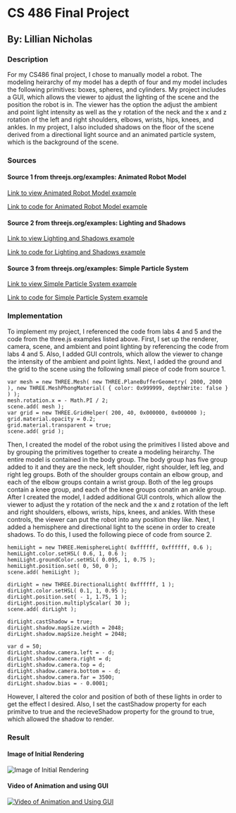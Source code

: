 # CS 486 Final Project
## By: Lillian Nicholas

### Description
For my CS486 final project, I chose to manually model a robot. The modeling heirarchy of my model has a depth of four and my model includes the following primitives: boxes, spheres, and cylinders. My project includes a GUI, which allows the viewer to ajdust the lighting of the scene and the position the robot is in. The viewer has the option the adjust the ambient and point light intensity as well as the y rotation of the neck and the x and z rotation of the left and right shoulders, elbows, wrists, hips, knees, and ankles. In my project, I also included shadows on the floor of the scene derived from a directional light source and an animated particle system, which is the background of the scene.

### Sources
#### Source 1 from threejs.org/examples: Animated Robot Model
[Link to view Animated Robot Model example](https://threejs.org/examples/#webgl_animation_skinning_morph)

[Link to code for Animated Robot Model example](https://github.com/mrdoob/three.js/blob/master/examples/webgl_animation_skinning_morph.html)

#### Source 2 from threejs.org/examples: Lighting and Shadows
[Link to view Lighting and Shadows example ](https://threejs.org/examples/#webgl_lights_hemisphere)

[Link to code for Lighting and Shadows example](https://github.com/mrdoob/three.js/blob/master/examples/webgl_lights_hemisphere.html)

#### Source 3 from threejs.org/examples: Simple Particle System
[Link to view Simple Particle System example](https://threejs.org/examples/?q=par#webgl_buffergeometry_custom_attributes_particles)

[Link to code for Simple Particle System example](https://github.com/mrdoob/three.js/blob/master/examples/webgl_buffergeometry_custom_attributes_particles.html)

### Implementation
To implement my project, I referenced the code from labs 4 and 5 and the code from the three.js examples listed above. First, I set up the renderer, camera, scene, and ambient and point lighting by referencing the code from labs 4 and 5. Also, I added GUI controls, which allow the viewer to change the intensity of the ambient and point lights. Next, I added the ground and the grid to the scene using the following small piece of code from source 1. 

```
var mesh = new THREE.Mesh( new THREE.PlaneBufferGeometry( 2000, 2000 ), new THREE.MeshPhongMaterial( { color: 0x999999, depthWrite: false } ) );
mesh.rotation.x = - Math.PI / 2;
scene.add( mesh );
var grid = new THREE.GridHelper( 200, 40, 0x000000, 0x000000 );
grid.material.opacity = 0.2;
grid.material.transparent = true;
scene.add( grid );
```
Then, I created the model of the robot using the primitives I listed above and by grouping the primitives together to create a modeling heirarchy. The entire model is contained in the body group. The body group has five group added to it and they are the neck, left shoulder, right shoulder, left leg, and right leg groups. Both of the shoulder groups contain an elbow group, and each of the elbow groups contain a wrist group. Both of the leg groups contain a knee group, and each of the knee groups conatin an ankle group. After I created the model, I added additional GUI controls, which allow the viewer to adjust the y rotation of the neck and the x and z rotation of the left and right shoulders, elbows, wrists, hips, knees, and ankles. With these controls, the viewer can put the robot into any position they like. Next, I added a hemisphere and directional light to the scene in order to create shadows. To do this, I used the following piece of code from source 2. 

```
hemiLight = new THREE.HemisphereLight( 0xffffff, 0xffffff, 0.6 );
hemiLight.color.setHSL( 0.6, 1, 0.6 );
hemiLight.groundColor.setHSL( 0.095, 1, 0.75 );
hemiLight.position.set( 0, 50, 0 );
scene.add( hemiLight );

dirLight = new THREE.DirectionalLight( 0xffffff, 1 );
dirLight.color.setHSL( 0.1, 1, 0.95 );
dirLight.position.set( - 1, 1.75, 1 );
dirLight.position.multiplyScalar( 30 );
scene.add( dirLight );

dirLight.castShadow = true;
dirLight.shadow.mapSize.width = 2048;
dirLight.shadow.mapSize.height = 2048;

var d = 50;
dirLight.shadow.camera.left = - d;
dirLight.shadow.camera.right = d;
dirLight.shadow.camera.top = d;
dirLight.shadow.camera.bottom = - d;
dirLight.shadow.camera.far = 3500;
dirLight.shadow.bias = - 0.0001;
```
However, I altered the color and position of both of these lights in order to get the effect I desired. Also, I set the castShadow property for each primitve to true and the recieveShadow property for the ground to true, which allowed the shadow to render. 

### Result
#### Image of Initial Rendering 
![Image of Initial Rendering](https://lanicholas-loyola.tinytake.com/media/8fef39?filename=1544373202999_09-12-2018-11-33-21.png&sub_type=thumbnail_preview&type=attachment&width=1199&height=564)

#### Video of Animation and using GUI
[![Video of Animation and Using GUI](http://img.youtube.com/vi/vscoPHECUnk&feature=youtu.be/0.jpg)](https://www.youtube.com/watch?v=vscoPHECUnk&feature=youtu.be)
